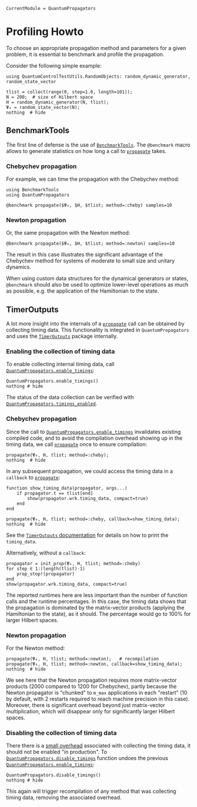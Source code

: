 ```@meta
CurrentModule = QuantumPropagators
```

# Profiling Howto

To choose an appropriate propagation method and parameters for a given problem, it is essential to benchmark and profile the propagation.

Consider the following simple example:

```@example profiling
using QuantumControlTestUtils.RandomObjects: random_dynamic_generator, random_state_vector

tlist = collect(range(0, step=1.0, length=101));
N = 200;  # size of Hilbert space
H = random_dynamic_generator(N, tlist);
Ψ₀ = random_state_vector(N);
nothing  # hide
```


## BenchmarkTools

The first line of defense is the use of [`BenchmarkTools`](https://juliaci.github.io/BenchmarkTools.jl/stable/). The `@benchmark` macro allows to generate statistics on how long a call to [`propagate`](@ref) takes.

### Chebychev propagation

For example, we can time the propagation with the Chebychev method:


```@example profiling
using BenchmarkTools
using QuantumPropagators

@benchmark propagate($Ψ₀, $H, $tlist; method=:cheby) samples=10
```

### Newton propagation

Or, the same propagation with the Newton method:

```@example profiling
@benchmark propagate($Ψ₀, $H, $tlist; method=:newton) samples=10
```

The result in this case illustrates the significant advantage of the Chebychev method for systems of moderate to small size and unitary dynamics.

When using custom data structures for the dynamical generators or states, `@benchmark` should also be used to optimize lower-level operations as much as possible, e.g. the application of the Hamiltonian to the state.


## TimerOutputs

A lot more insight into the internals of a [`propagate`](@ref) call can be obtained by collecting timing data. This functionality is integrated in `QuantumPropagators` and uses the [`TimerOutputs`](https://github.com/KristofferC/TimerOutputs.jl#readme) package internally.

### Enabling the collection of timing data

To enable collecting internal timing data, call [`QuantumPropagators.enable_timings`](@ref):

```@example profiling
QuantumPropagators.enable_timings()
nothing # hide
```

The status of the data collection can be verified with [`QuantumPropagators.timings_enabled`](@ref).


### Chebychev propagation

Since the call to [`QuantumPropagators.enable_timings`](@ref) invalidates existing compiled code, and to avoid the compilation overhead showing up in the timing data, we call [`propagate`](@ref) once to ensure compilation:

```@example profiling
propagate(Ψ₀, H, tlist; method=:cheby);
nothing  # hide
```

In any subsequent propagation, we could access the timing data in a `callback` to [`propagate`](@ref):

```@example profiling
function show_timing_data(propagator, args...)
    if propagator.t == tlist[end]
        show(propagator.wrk.timing_data, compact=true)
    end
end

propagate(Ψ₀, H, tlist; method=:cheby, callback=show_timing_data);
nothing  # hide
```

See the [`TimerOutputs` documentation](https://github.com/KristofferC/TimerOutputs.jl#settings-for-printing) for details on how to print the `timing_data`.

Alternatively, without a `callback`:

```@example profiling
propagator = init_prop(Ψ₀, H, tlist; method=:cheby)
for step ∈ 1:(length(tlist)-1)
    prop_step!(propagator)
end
show(propagator.wrk.timing_data, compact=true)
```

The reported runtimes here are less important than the number of function calls and the runtime percentages. In this case, the timing data shows that the propagation is dominated by the matrix-vector products (applying the Hamiltonian to the state), as it should. The percentage would go to 100% for larger Hilbert spaces.

### Newton propagation

For the Newton method:

```@example profiling
propagate(Ψ₀, H, tlist; method=:newton);   # recompilation
propagate(Ψ₀, H, tlist; method=:newton, callback=show_timing_data);
nothing  # hide
```

We see here that the Newton propagation requires more matrix-vector products (2000 compared to 1200 for Chebychev), partly because the Newton propagator is "chunked" to `m_max` applications in each "restart" (10 by default, with 2 restarts required to reach machine precision in this case). Moreover, there is significant overhead beyond just matrix-vector multiplication, which will disappear only for significantly larger Hilbert spaces.

### Disabling the collection of timing data

There there is a [small overhead](https://github.com/KristofferC/TimerOutputs.jl#overhead) associated with collecting the timing data, it should not be enabled "in production". To [`QuantumPropagators.disable_timings`](@ref) function undoes the previous [`QuantumPropagators.enable_timings`](@ref):

```@example profiling
QuantumPropagators.disable_timings()
nothing # hide
```

This again will trigger recompilation of any method that was collecting timing data, removing the associated overhead.
